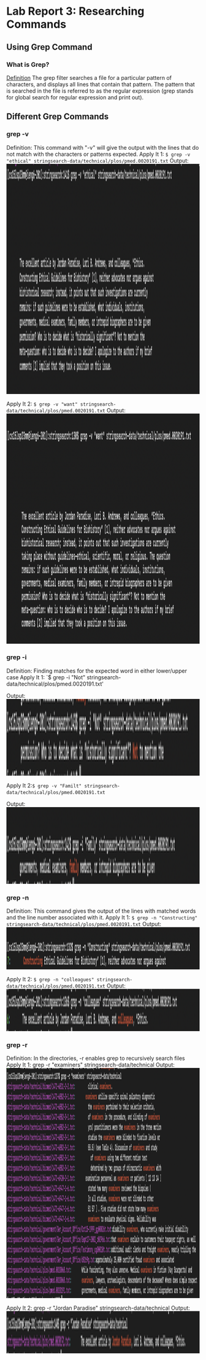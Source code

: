 # Lab Report 3: Researching Commands

## **Using Grep Command** 
### What is Grep?
[Definition](https://www.geeksforgeeks.org/grep-command-in-unixlinux/) The grep filter searches a file for a particular pattern of characters, and 
displays all lines that contain that pattern. The pattern that is searched in 
the file is referred to as the regular expression (grep stands for global search 
for regular expression and print out). 

## **Different Grep Commands**
### **grep -v**
Definition: This command with "-v" will give the output with the lines that do not match with the characters or patterns expected. 
Apply It 1: `$ grep -v "ethical" stringsearch-data/technical/plos/pmed.0020191.txt`
Output: 
<img src="ethical.png" width="700" height="600"/>

Apply It 2: `$ grep -v "want" stringsearch-data/technical/plos/pmed.0020191.txt`
Output: 
<img src="want.png" width="700" height="600"/>

### **grep -i**
Definition: Finding matches for the expected word in either lower/upper case 
Apply It 1: `$ grep -i "Not" stringsearch-data/technical/plos/pmed.0020191.txt'

Output: 
<img src="not.png" width="550" height="200"/>

Apply It 2:`$ grep -v "Familt" stringsearch-data/technical/plos/pmed.0020191.txt`

Output: 
<img src="family.png" width="550" height="200"/>

### **grep -n**
Definition: This command gives the output of the lines with matched words and the line number associated with it.
Apply It 1: `$ grep -n "Constructing" stringsearch-data/technical/plos/pmed.0020191.txt`
Output: 
<img src="constructing.png" width="600" height="110"/>

Apply It 2: `$ grep -n "colleagues" stringsearch-data/technical/plos/pmed.0020191.txt`
Output: 
<img src="colleagues.png" width="600" height="110"/>

### **grep -r**
Definition: In the directories, -r enables grep to recursively search files
Apply It 1: grep -r "examiners" stringsearch-data/technical
Output: 
<img src="examiners.png" width="700" height="600"/>

Apply It 2: grep -r "Jordan Paradise" stringsearch-data/technical
Output: <img src="paradise.png" width="600" height="110"/>
